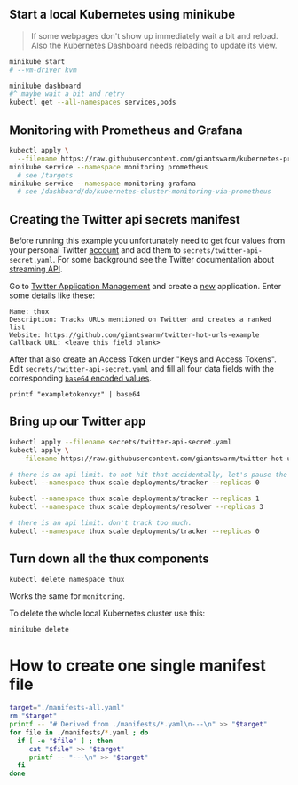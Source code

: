 

## Start a local Kubernetes using minikube

> If some webpages don't show up immediately wait a bit and reload. Also the Kubernetes Dashboard needs reloading to update its view.

```bash
minikube start
# --vm-driver kvm

minikube dashboard
#^ maybe wait a bit and retry
kubectl get --all-namespaces services,pods
```

## Monitoring with Prometheus and Grafana

```bash
kubectl apply \
  --filename https://raw.githubusercontent.com/giantswarm/kubernetes-prometheus/master/manifests-all.yaml
minikube service --namespace monitoring prometheus
  # see /targets
minikube service --namespace monitoring grafana
  # see /dashboard/db/kubernetes-cluster-monitoring-via-prometheus
```

## Creating the Twitter api secrets manifest

Before running this example you unfortunately need to get four values from your personal Twitter [account](https://twitter.com/signup) and add them to `secrets/twitter-api-secret.yaml`. For some background see the Twitter documentation about [streaming API](https://dev.twitter.com/streaming/overview/connecting).

Go to [Twitter Application Management](https://apps.twitter.com/) and create a [new](https://apps.twitter.com/app/new) application. Enter some details like these:

    Name: thux
    Description: Tracks URLs mentioned on Twitter and creates a ranked list
    Website: https://github.com/giantswarm/twitter-hot-urls-example
    Callback URL: <leave this field blank>

After that also create an Access Token under "Keys and Access Tokens". Edit `secrets/twitter-api-secret.yaml` and fill all four data fields with the corresponding [`base64` encoded values]((http://kubernetes.io/docs/user-guide/secrets/#creating-a-secret-manually)).

```nohighlight
printf "exampletokenxyz" | base64
```

## Bring up our Twitter app

```bash
kubectl apply --filename secrets/twitter-api-secret.yaml
kubectl apply \
  --filename https://raw.githubusercontent.com/giantswarm/twitter-hot-urls-example/master/manifests-all.yaml

# there is an api limit. to not hit that accidentally, let's pause the tracker for now:
kubectl --namespace thux scale deployments/tracker --replicas 0

kubectl --namespace thux scale deployments/tracker --replicas 1
kubectl --namespace thux scale deployments/resolver --replicas 3

# there is an api limit. don't track too much.
kubectl --namespace thux scale deployments/tracker --replicas 0
```


## Turn down all the thux components

```bash
kubectl delete namespace thux
```

Works the same for `monitoring`.

To delete the whole local Kubernetes cluster use this:
```bash
minikube delete
```


# How to create one single manifest file

```bash
target="./manifests-all.yaml"
rm "$target"
printf -- "# Derived from ./manifests/*.yaml\n---\n" >> "$target"
for file in ./manifests/*.yaml ; do
  if [ -e "$file" ] ; then
     cat "$file" >> "$target"
     printf -- "---\n" >> "$target"
  fi
done
```
